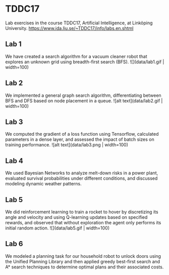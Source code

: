 # TDDC17

Lab exercises in the course TDDC17, Artificial Intelligence, at Linköping University. https://www.ida.liu.se/~TDDC17/info/labs.en.shtml

## Lab 1

We have created a search algorithm for a vacuum cleaner robot that explores an unknown grid using breadth-first search (BFS).
![](data/lab1.gif | width=100)

## Lab 2

We implemented a general graph search algorithm, differentiating between BFS and DFS based on node placement in a queue.
![alt text](data/lab2.gif | width=100)

## Lab 3

We computed the gradient of a loss function using Tensorflow, calculated parameters in a dense layer, and assessed the impact of batch sizes on training performance.
![alt text](data/lab3.png | width=100)

## Lab 4

We used Bayesian Networks to analyze melt-down risks in a power plant, evaluated survival probabilities under different conditions, and discussed modeling dynamic weather patterns.

## Lab 5

We did reinforcement learning to train a rocket to hover by discretizing its angle and velocity and using Q-learning updates based on specified rewards, and observed that without exploration the agent only performs its initial random action.
![](data/lab5.gif | width=100)

## Lab 6

We modeled a planning task for our household robot to unlock doors using the Unified Planning Library and then applied greedy best-first search and A\* search techniques to determine optimal plans and their associated costs.
